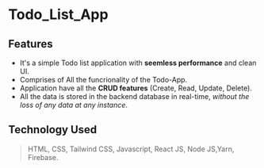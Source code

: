 # Todo_List_App

## Features

 * It's a simple Todo list application with **seemless performance** and clean UI.
 * Comprises of All the funcrionality of the Todo-App.
 * Application have all the **CRUD features** (Create, Read, Update, Delete).
 * All the data is stored in the backend database in real-time, *without the loss of any data at any instance*.
 
 ## Technology Used
  > HTML, CSS, Tailwind CSS, Javascript, React JS, Node JS,Yarn, Firebase.

 


